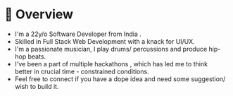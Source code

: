# 📖 Overview

* I'm a 22y/o Software Developer from India .
* Skilled in Full Stack Web Development with a knack for UI/UX.
* I'm a passionate musician, I play drums/ percussions and produce hip-hop beats.
* I've been a part of multiple hackathons , which has led me to think better in crucial time - constrained conditions.
* Feel free to connect if you have a dope idea and need some suggestion/ wish to build it.
